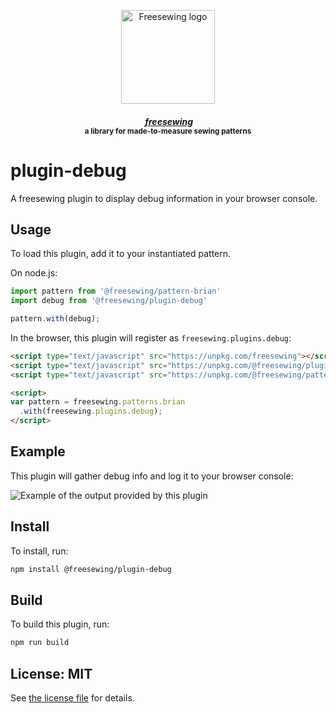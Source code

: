 <p align="center">
  <a title="Go to freesewing.org" href="https://freesewing.org/"><img src="https://freesewing.org/img/logo/black.svg" align="center" width="150px" alt="Freesewing logo"/></a>
</p>
<h4 align="center"><em>&nbsp;<a title="Go to freesewing.org" href="https://freesewing.org/">freesewing</a></em>
<br><sup>a library for made-to-measure sewing patterns</sup>
</h4>

# plugin-debug

A freesewing plugin to display debug information in your browser console.

## Usage

To load this plugin, add it to your instantiated pattern.

On node.js:

```js
import pattern from '@freesewing/pattern-brian'
import debug from '@freesewing/plugin-debug'

pattern.with(debug);
```

In the browser, this plugin will register as `freesewing.plugins.debug`:

```html
<script type="text/javascript" src="https://unpkg.com/freesewing"></script>
<script type="text/javascript" src="https://unpkg.com/@freesewing/plugin-debug"></script>
<script type="text/javascript" src="https://unpkg.com/@freesewing/pattern-brian"></script>

<script>
var pattern = freesewing.patterns.brian
  .with(freesewing.plugins.debug);
</script>
```

## Example

This plugin will gather debug info and log it to your browser console:

![Example of the output provided by this plugin](https://github.com/freesewing/plugin-debug/raw/master/img/example.png)


## Install

To install, run:

```sh
npm install @freesewing/plugin-debug
```

## Build

To build this plugin, run:

```sh
npm run build
```

## License: MIT

See [the license file](https://github.com/freesewing/plugin-theme/blob/master/LICENSE)
for details.
